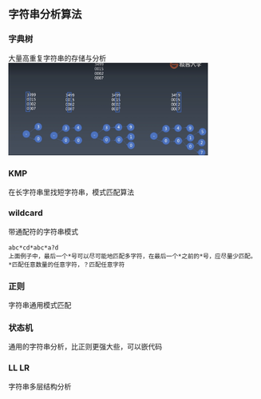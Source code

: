 ## 字符串分析算法
  ### 字典树
  大量高重复字符串的存储与分析
  <img src="./images/字典树.png" alt="字典树分析图" width="400">

  ### KMP
  在长字符串里找短字符串，模式匹配算法

  ### wildcard
  带通配符的字符串模式

    abc*cd*abc*a?d
    上面例子中，最后一个*号可以尽可能地匹配多字符，在最后一个*之前的*号，应尽量少匹配。*匹配任意数量的任意字符，？匹配任意字符
  
  ### 正则
  字符串通用模式匹配
  ### 状态机
  通用的字符串分析，比正则更强大些，可以嵌代码
  ### LL LR
  字符串多层结构分析
